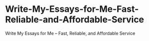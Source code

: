 # Write-My-Essays-for-Me-Fast-Reliable-and-Affordable-Service
Write My Essays for Me – Fast, Reliable, and Affordable Service
